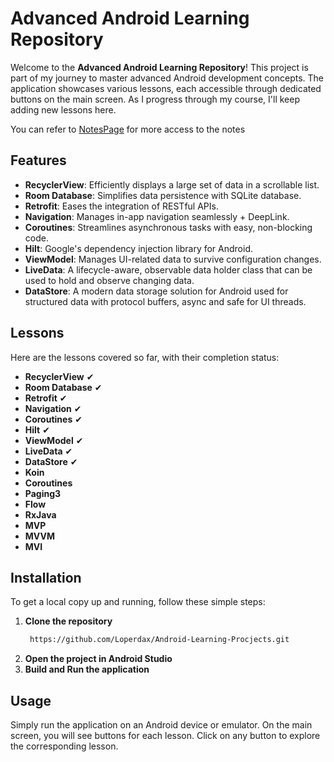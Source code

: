 

# Advanced Android Learning Repository

Welcome to the **Advanced Android Learning Repository**! 
This project is part of my journey to master advanced Android development concepts. The application showcases various lessons, each accessible through dedicated buttons on the main screen. As I progress through my course, I'll keep adding new lessons here.

You can refer to [NotesPage](https://github.com/Loperdax/Android-Learning-Procjects/blob/master/Notes.md) for more access to the notes

## Features

- **RecyclerView**: Efficiently displays a large set of data in a scrollable list.
- **Room Database**: Simplifies data persistence with SQLite database.
- **Retrofit**: Eases the integration of RESTful APIs.
- **Navigation**: Manages in-app navigation seamlessly + DeepLink.
- **Coroutines**: Streamlines asynchronous tasks with easy, non-blocking code.
- **Hilt**: Google's dependency injection library for Android.
- **ViewModel**: Manages UI-related data to survive configuration changes.
- **LiveData**: A lifecycle-aware, observable data holder class that can be used to hold and observe changing data.
- **DataStore**: A modern data storage solution for Android used for structured data with protocol buffers, async and safe for UI threads.

## Lessons

Here are the lessons covered so far, with their completion status:

- **RecyclerView** ✔
- **Room Database** ✔
- **Retrofit** ✔
- **Navigation** ✔
- **Coroutines** ✔
- **Hilt** ✔
- **ViewModel** ✔
- **LiveData** ✔
- **DataStore** ✔
- **Koin**
- **Coroutines**
- **Paging3**
- **Flow**
- **RxJava**
- **MVP**
- **MVVM**
- **MVI**


## Installation

To get a local copy up and running, follow these simple steps:

1. **Clone the repository**
   ```sh
    https://github.com/Loperdax/Android-Learning-Procjects.git
   ```
2. **Open the project in Android Studio**
3. **Build and Run the application**

## Usage

Simply run the application on an Android device or emulator. On the main screen, you will see buttons for each lesson. Click on any button to explore the corresponding lesson.
